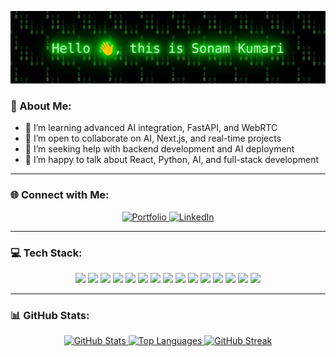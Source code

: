 <p align="center">
  <img src="header.jpg" alt="Hi, I'm Sonam Kumari" />
</p>

### 💫 About Me:
- 🌱 I’m learning advanced AI integration, FastAPI, and WebRTC  
- 👯 I’m open to collaborate on AI, Next.js, and real-time projects  
- 🤝 I’m seeking help with backend development and AI deployment  
- 💬 I’m happy to talk about React, Python, AI, and full-stack development  

---
### 🌐 Connect with Me:
<p align="center">
  <a href="https://sonam-kumari.vercel.app/">
    <img src="https://img.shields.io/badge/Portfolio-000000.svg?style=for-the-badge&logoColor=white" alt="Portfolio" />
  </a>

  <a href="https://www.linkedin.com/in/sonam-kumari-084641257/">
    <img src="https://img.shields.io/badge/LinkedIn-0077B5.svg?style=for-the-badge&logo=linkedin&logoColor=white" alt="LinkedIn" />
  </a>
</p>

---

### 💻 Tech Stack:
<p align="center">
  <img src="https://img.shields.io/badge/HTML5-E34F26.svg?style=for-the-badge&logo=html5&logoColor=white" />
  <img src="https://img.shields.io/badge/CSS3-1572B6.svg?style=for-the-badge&logo=css3&logoColor=white" />
  <img src="https://img.shields.io/badge/JavaScript-F7DF1E.svg?style=for-the-badge&logo=javascript&logoColor=black" />
  <img src="https://img.shields.io/badge/TypeScript-007ACC.svg?style=for-the-badge&logo=typescript&logoColor=white" />
  <img src="https://img.shields.io/badge/React-61DAFB.svg?style=for-the-badge&logo=react&logoColor=black" />
  <img src="https://img.shields.io/badge/Next.js-000000.svg?style=for-the-badge&logo=nextdotjs&logoColor=white" />
  <img src="https://img.shields.io/badge/TailwindCSS-38B2AC.svg?style=for-the-badge&logo=tailwind-css&logoColor=white" />
  <img src="https://img.shields.io/badge/Bootstrap-563D7C.svg?style=for-the-badge&logo=bootstrap&logoColor=white" />
  <img src="https://img.shields.io/badge/Node.js-43853D.svg?style=for-the-badge&logo=node.js&logoColor=white" />
  <img src="https://img.shields.io/badge/Express.js-000000.svg?style=for-the-badge&logo=express&logoColor=white" />
  <img src="https://img.shields.io/badge/Firebase-039BE5.svg?style=for-the-badge&logo=firebase&logoColor=white" />
  <img src="https://img.shields.io/badge/MySQL-0000FF.svg?style=for-the-badge&logo=mysql&logoColor=white" />
  <img src="https://img.shields.io/badge/Java-ED8B00.svg?style=for-the-badge&logo=java&logoColor=white" />
  <img src="https://img.shields.io/badge/Python-3776AB.svg?style=for-the-badge&logo=python&logoColor=ffdd54" />
  <img src="https://img.shields.io/badge/Figma-F24E1E.svg?style=for-the-badge&logo=figma&logoColor=white" />
</p>

---
### 📊 GitHub Stats:
<p align="center"> 
  <a href="https://github.com/SonamKumari29">
    <img src="https://github-readme-stats.vercel.app/api?username=SonamKumari29&show_icons=true&theme=tokyonight&hide_border=true" alt="GitHub Stats" height="180px"/>
  </a> 

  <a href="https://github.com/SonamKumari29">
    <img src="https://github-readme-stats.vercel.app/api/top-langs/?username=SonamKumari29&layout=compact&theme=tokyonight&hide_border=true" alt="Top Languages" height="180px"/>
  </a> 

  <a href="https://github.com/SonamKumari29">
    <img src="https://github-readme-streak-stats.herokuapp.com/?user=SonamKumari29&theme=tokyonight&hide_border=true" alt="GitHub Streak" height="180px" />
  </a>
</p>
